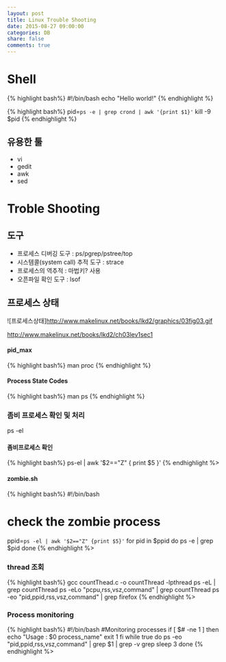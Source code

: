 ```yaml
---
layout: post
title: Linux Trouble Shooting
date: 2015-08-27 09:00:00
categories: DB
share: false
comments: true
---
```


# Shell 

{% highlight bash%}
#!/bin/bash
echo "Hello world!"
{% endhighlight %}

{% highlight bash%}
pid=`ps -e | grep crond | awk '{print $1}'`
kill -9 $pid
{% endhighlight %}

## 유용한 툴

* vi
* gedit
* awk 
* sed

# Troble Shooting

## 도구

* 프로세스 디버깅 도구 : ps/pgrep/pstree/top
* 시스템콜(system call) 추적 도구 : strace
* 프로세스의 역추적 : 마법키? 사용
* 오픈파일 확인 도구 : lsof

## 프로세스 상태

![프로세스상태]http://www.makelinux.net/books/lkd2/graphics/03fig03.gif

<http://www.makelinux.net/books/lkd2/ch03lev1sec1>


#### pid_max
{% highlight bash%}
man proc
{% endhighlight %}

#### Process State Codes
{% highlight bash%}
man ps 
{% endhighlight %}

### 좀비 프로세스 확인 및 처리

ps -el 

#### 좀비프로세스 확인

{% highlight bash%}
ps-el | awk '$2=="Z" { print $5 }'
{% endhighlight %>

#### zombie.sh

{% highlight bash%}
#!/bin/bash
# check the zombie process
ppid=`ps -el | awk '$2=="Z" {print $5}'`
for pid in $ppid
do
        ps -e | grep $pid
done
{% endhighlight %>

### thread 조회

{% highlight bash%}
gcc countThead.c -o countThread -lpthread
ps -eL | grep countThread
ps -eLo "pcpu,rss,vsz,command" | grep countThread
ps -eo "pid,ppid,rss,vsz,command" | grep firefox
{% endhighlight %>

### Process monitoring

{% highlight bash%}
#!/bin/bash
#Monitoring processes
if [ $# -ne 1 ]
then
        echo "Usage : $0 process_name"
        exit 1
fi
while true
do
        ps -eo "pid,ppid,rss,vsz,command" | grep $1 | grep -v grep
        sleep 3
done
{% endhighlight %>
